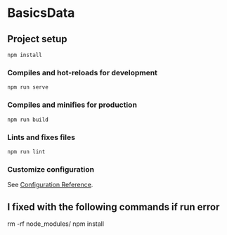 # BasicsData

## Project setup
```
npm install
```     

### Compiles and hot-reloads for development
```
npm run serve
```

### Compiles and minifies for production
```
npm run build
```

### Lints and fixes files
```
npm run lint
```

### Customize configuration
See [Configuration Reference](https://cli.vuejs.org/config/).

## I fixed with the following commands if run error

rm -rf node_modules/
npm install
